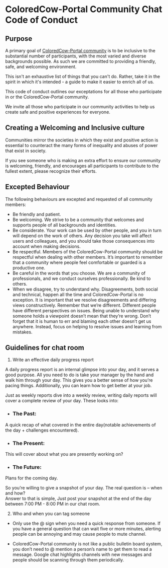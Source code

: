 # ColoredCow-Portal Community Chat Code of Conduct

## Purpose

A primary goal of [ColoredCow-Portal community](https://chat.google.com/room/AAAA3vnRMzI) is to be inclusive to the substantial number of participants, with the most varied and diverse backgrounds possible. As such we are committed to providing a friendly, safe, and welcoming environment.

This isn't an exhaustive list of things that you can't do. Rather, take it in the spirit in which it's intended - a guide to make it easier to enrich all of us.

This code of conduct outlines our exceptations for all those who participate in or the ColoredCow-Portal community.

We invite all those who participate in our community activities to help us create safe and positive experiences for everyone.

## Creating a Welcoming and Inclusive culture

Communities mirror the societies in which they exist and positive action is essential to counteract the many forms of inequality and abuses of power that exist in society.

If you see someone who is making an extra effort to ensure our community is welcoming, friendly, and encourages all participants to contribute to the fullest extent, please recognize their efforts.

## Excepted Behaviour

The following behaviours are excepted and requested of all community members:

* Be friendly and patient.
* Be welcoming. We strive to be a community that welcomes and supports people of all backgrounds and identities.
* Be considerate. Your work can be used by other people, and you in turn will depend on the work of others. Any decision you take will affect users and colleagues, and you should take those consequences into account when making decisions.
* Be respectful. Members of the ColoredCow-Portal community should be respectful when dealing with other members. It’s important to remember that a community where people feel comfortable or guarded is a productive one.
* Be careful in the words that you choose. We are a community of professionals, and we conduct ourselves professionally. Be kind to others.
* When we disagree, try to understand why. Disagreements, both social and technical, happen all the time and ColoredCow-Portal is no exception. It is important that we resolve disagreements and differing views constructively. Remember that we’re different. Different people have different perspectives on issues. Being unable to understand why someone holds a viewpoint doesn’t mean that they’re wrong. Don’t forget that it is human to err and blaming each other doesn’t get us anywhere. Instead, focus on helping to resolve issues and learning from mistakes.

## Guidelines for chat room

1. Write an effective daily progress report

A daily progress report is an internal glimpse into your day, and it serves a good purpose. All you need to do is take your manager by the hand and walk him through your day. This gives you a better sense of how you’re pacing things. Additionally, you can learn how to get better at your job.

Just as weekly reports dive into a weekly review, writing daily reports will cover a complete review of your day. These looks into:

* ### The Past:

A quick recap of what covered in the entire day(notable achievements of the day + challenges encountered).

* ### The Present:

This will cover about what you are presently working on?

* ### The Future:

Plans for the coming day.

So you’re willing to give a snapshot of your day. The real question is – when and how?\
Answer to that is simple, Just post your snapshot at the end of the day between 7:00 PM - 8:00 PM in our chat room.

2. Who and when you can tag someone

* Only use the @ sign when you need a quick response from someone. If you have a general question that can wait five or more minutes, alerting people can be annoying and may cause people to mute channel.

* ColoredCow-Portal community is not like a public bulletin board system, you don’t need to @ mention a person’s name to get them to read a message.  Google chat highlights channels with new messages and people should be scanning through them periodically.


